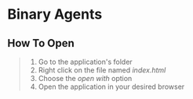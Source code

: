 # Binary Agents

## How To Open
> 1. Go to the application's folder
> 2. Right click on the file named _index.html_
> 3. Choose the _open with_ option
> 4. Open the application in your desired browser